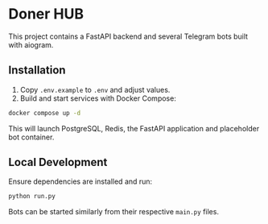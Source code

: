 # Doner HUB

This project contains a FastAPI backend and several Telegram bots built with aiogram.

## Installation

1. Copy `.env.example` to `.env` and adjust values.
2. Build and start services with Docker Compose:

```bash
docker compose up -d
```

This will launch PostgreSQL, Redis, the FastAPI application and placeholder bot container.

## Local Development

Ensure dependencies are installed and run:

```bash
python run.py
```

Bots can be started similarly from their respective `main.py` files.

